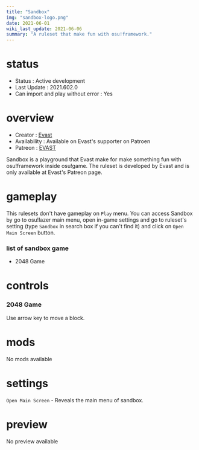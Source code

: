 ```yaml
---
title: "Sandbox"
img: "sandbox-logo.png"
date: 2021-06-01
wiki_last_update: 2021-06-06
summary: "A ruleset that make fun with osu!framework."
---
```


# status

- Status : Active development
- Last Update : 2021.602.0
- Can import and play without error : Yes

# overview

- Creator : [Evast](https://github.com/EVAST9919)
- Availability : Available on Evast's supporter on Patroen
- Patreon : [EVAST](https://www.patreon.com/evast/posts)

Sandbox is a playground that Evast make for make something fun with osu!framework inside osu!game. The ruleset is developed by Evast and is only available at Evast's Patreon page.

# gameplay

This rulesets don't have gameplay on `Play` menu. You can access Sandbox by go to osu!lazer main menu, open in-game settings and go to ruleset's setting (type `Sandbox` in search box if you can't find it) and click on `Open Main Screen` button.

### list of sandbox game

- 2048 Game

# controls

### 2048 Game

Use arrow key to move a block.

# mods

No mods available

# settings

`Open Main Screen` - Reveals the main menu of sandbox.

# preview

No preview available
